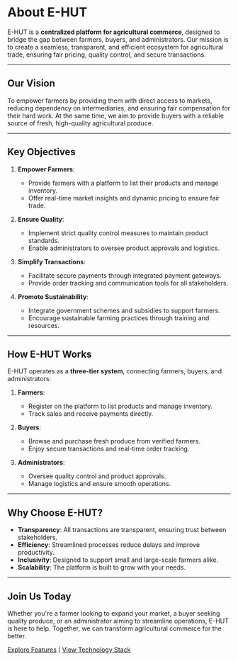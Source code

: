 # About E-HUT

E-HUT is a **centralized platform for agricultural commerce**, designed to bridge the gap between farmers, buyers, and administrators. Our mission is to create a seamless, transparent, and efficient ecosystem for agricultural trade, ensuring fair pricing, quality control, and secure transactions.

---

## Our Vision

To empower farmers by providing them with direct access to markets, reducing dependency on intermediaries, and ensuring fair compensation for their hard work. At the same time, we aim to provide buyers with a reliable source of fresh, high-quality agricultural produce.

---

## Key Objectives

1. **Empower Farmers**:
   - Provide farmers with a platform to list their products and manage inventory.
   - Offer real-time market insights and dynamic pricing to ensure fair trade.

2. **Ensure Quality**:
   - Implement strict quality control measures to maintain product standards.
   - Enable administrators to oversee product approvals and logistics.

3. **Simplify Transactions**:
   - Facilitate secure payments through integrated payment gateways.
   - Provide order tracking and communication tools for all stakeholders.

4. **Promote Sustainability**:
   - Integrate government schemes and subsidies to support farmers.
   - Encourage sustainable farming practices through training and resources.

---

## How E-HUT Works

E-HUT operates as a **three-tier system**, connecting farmers, buyers, and administrators:

1. **Farmers**:
   - Register on the platform to list products and manage inventory.
   - Track sales and receive payments directly.

2. **Buyers**:
   - Browse and purchase fresh produce from verified farmers.
   - Enjoy secure transactions and real-time order tracking.

3. **Administrators**:
   - Oversee quality control and product approvals.
   - Manage logistics and ensure smooth operations.

---

## Why Choose E-HUT?

- **Transparency**: All transactions are transparent, ensuring trust between stakeholders.
- **Efficiency**: Streamlined processes reduce delays and improve productivity.
- **Inclusivity**: Designed to support small and large-scale farmers alike.
- **Scalability**: The platform is built to grow with your needs.

---

## Join Us Today

Whether you're a farmer looking to expand your market, a buyer seeking quality produce, or an administrator aiming to streamline operations, E-HUT is here to help. Together, we can transform agricultural commerce for the better.

[Explore Features](#features) | [View Technology Stack](#technology-stack)